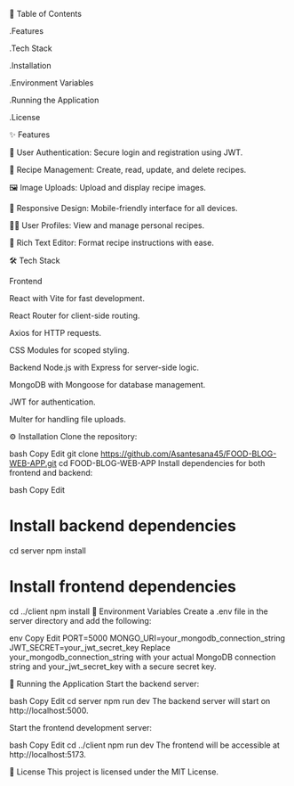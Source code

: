📌 Table of Contents

.Features

.Tech Stack

.Installation

.Environment Variables

.Running the Application

.License

✨ Features

🔐 User Authentication: Secure login and registration using JWT.


📖 Recipe Management: Create, read, update, and delete recipes.


🖼️ Image Uploads: Upload and display recipe images.


📱 Responsive Design: Mobile-friendly interface for all devices.


🧑‍🍳 User Profiles: View and manage personal recipes.


📝 Rich Text Editor: Format recipe instructions with ease.​


🛠️ Tech Stack

Frontend

React with Vite for fast development.

React Router for client-side routing.

Axios for HTTP requests.

CSS Modules for scoped styling.​


Backend
Node.js with Express for server-side logic.

MongoDB with Mongoose for database management.

JWT for authentication.

Multer for handling file uploads.​

⚙️ Installation
Clone the repository:

bash
Copy
Edit
git clone https://github.com/Asantesana45/FOOD-BLOG-WEB-APP.git
cd FOOD-BLOG-WEB-APP
Install dependencies for both frontend and backend:

bash
Copy
Edit
# Install backend dependencies
cd server
npm install

# Install frontend dependencies
cd ../client
npm install
🔐 Environment Variables
Create a .env file in the server directory and add the following:

env
Copy
Edit
PORT=5000
MONGO_URI=your_mongodb_connection_string
JWT_SECRET=your_jwt_secret_key
Replace your_mongodb_connection_string with your actual MongoDB connection string and your_jwt_secret_key with a secure secret key.

🚀 Running the Application
Start the backend server:

bash
Copy
Edit
cd server
npm run dev
The backend server will start on http://localhost:5000.

Start the frontend development server:

bash
Copy
Edit
cd ../client
npm run dev
The frontend will be accessible at http://localhost:5173.


📄 License
This project is licensed under the MIT License.
